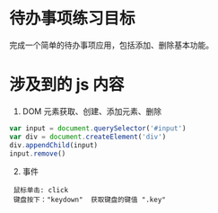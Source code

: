 # 待办事项练习目标

完成一个简单的待办事项应用，包括添加、删除基本功能。

# 涉及到的 js 内容

1.  DOM 元素获取、创建、添加元素、删除

```js
var input = document.querySelector('#input')
var div = document.createElement('div')
div.appendChild(input)
input.remove()
```

2. 事件

```
 鼠标单击: click
 键盘按下："keydown"  获取键盘的键值 ".key"
```
